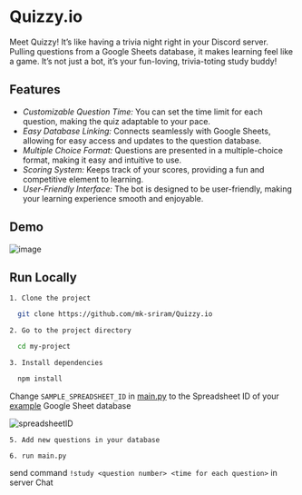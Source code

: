 # Quizzy.io

Meet Quizzy! It’s like having a trivia night right in your Discord server. Pulling questions from a Google Sheets database, it makes learning feel like a game. It’s not just a bot, it’s your fun-loving, trivia-toting study buddy!

## Features

- _Customizable Question Time:_ You can set the time limit for each question, making the quiz adaptable to your pace.
- _Easy Database Linking:_ Connects seamlessly with Google Sheets, allowing for easy access and updates to the question database.
- _Multiple Choice Format:_ Questions are presented in a multiple-choice format, making it easy and intuitive to use.
- _Scoring System:_ Keeps track of your scores, providing a fun and competitive element to learning.
- _User-Friendly Interface:_ The bot is designed to be user-friendly, making your learning experience smooth and enjoyable.

## Demo
![image](https://github.com/mk-sriram/Quizzy.io/blob/main/assets/ss1.png)
## Run Locally

`1. Clone the project`

```bash
  git clone https://github.com/mk-sriram/Quizzy.io
```

`2. Go to the project directory`

```bash
  cd my-project
```

`3. Install dependencies`

```bash
  npm install
```

Change `SAMPLE_SPREADSHEET_ID` in [main.py](https://github.com/mk-sriram/Quizzy.io/blob/main/first.py) to the Spreadsheet ID of your [example](https://docs.google.com/spreadsheets/d/1n7t6AKuqujrja0Zc7C9x8qRV0CU5O-H9ki08VclHfE4/edit?usp=sharing) Google Sheet database

![spreadsheetID](https://github.com/mk-sriram/Quizzy.io/blob/main/assets/spredsheet%20iD%20.png)

`5. Add new questions in your database`

`6. run main.py`

send command `!study <question number> <time for each question>` in server Chat
